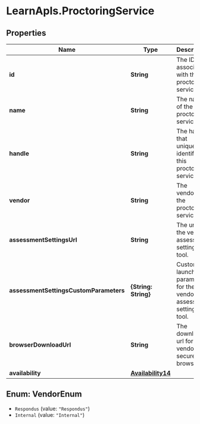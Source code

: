# LearnApIs.ProctoringService

## Properties
Name | Type | Description | Notes
------------ | ------------- | ------------- | -------------
**id** | **String** | The ID associated with this proctoring service. | [optional] 
**name** | **String** | The name of the proctoring service. | [optional] 
**handle** | **String** | The handle that uniquely identifies this proctoring service. | [optional] 
**vendor** | **String** | The vendors of the proctoring service.   | Type      | Description  | --------- | --------- | | Respondus |  | | Internal |  |  | [optional] 
**assessmentSettingsUrl** | **String** | The url for the vendors assessment settings LTI tool. | [optional] 
**assessmentSettingsCustomParameters** | **{String: String}** | Custom launch parameters for the vendors assessment settings LTI tool. | [optional] 
**browserDownloadUrl** | **String** | The download url for the vendors secure browser. | [optional] 
**availability** | [**Availability14**](Availability14.md) |  | [optional] 

<a name="VendorEnum"></a>
## Enum: VendorEnum

* `Respondus` (value: `"Respondus"`)
* `Internal` (value: `"Internal"`)

